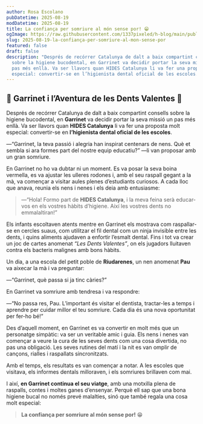 ```yaml
---
author: Rosa Escolano
pubDatetime: 2025-08-19
modDatetime: 2025-08-19
title: La confiança per somriure al món sense por! 😁
ogImage: https://raw.githubusercontent.com/1337pixeled/h-blog/main/public/assets/garrinet2.webp
slug: 2025-08-19-la-confiança-per-somriure-al-mon-sense-por
featured: false
draft: false
description: "Després de recórrer Catalunya de dalt a baix compartint consells
  sobre la higiene bucodental, en Garrinet va decidir portar la seva missió un
  pas més enllà. Va ser llavors quan HIDES Catalunya li va fer una proposta molt
  especial: convertir-se en l’higienista dental oficial de les escoles."
---
```

## 🐷 **Garrinet i l’Aventura de les Dents Valentes** 🦷

Després de recórrer Catalunya de dalt a baix compartint consells sobre la higiene bucodental, en **Garrinet** va decidir portar la seva missió un pas més enllà. Va ser llavors quan **HIDES Catalunya** li va fer una proposta molt especial: convertir-se en **l’higienista dental oficial de les escoles**.

—“Garrinet, la teva passió i alegria han inspirat centenars de nens. Què et sembla si ara formes part del nostre equip educatiu?” —li van proposar amb un gran somriure.

En Garrinet no ho va dubtar ni un moment. Es va posar la seva boina vermella, es va ajustar les ulleres rodones i, amb el seu raspall gegant a la mà, va començar a visitar aules plenes d’estudiants curiosos. A cada lloc que anava, reunia els nens i nenes i els deia amb entusiasme:

> —“Hola! Formo part de **HIDES Catalunya**, i la meva feina serà educar-vos en els vostres hàbits d’higiene. Així les vostres dents no emmalaltiran!”

Els infants escoltaven atents mentre en Garrinet els mostrava com raspallar-se en cercles suaus, com utilitzar el fil dental com un ninja invisible entre les dents, i quins aliments ajudaven a enfortir l’esmalt dental. Fins i tot va crear un joc de cartes anomenat _“Les Dents Valentes”_, on els jugadors lluitaven contra els bacteris malignes amb bons hàbits.

Un dia, a una escola del petit poble de **Riudarenes**, un nen anomenat **Pau** va aixecar la mà i va preguntar:

—“Garrinet, què passa si ja tinc càries?”

En Garrinet va somriure amb tendresa i va respondre:

—“No passa res, Pau. L’important és visitar el dentista, tractar-les a temps i aprendre per cuidar millor el teu somriure. Cada dia és una nova oportunitat per fer-ho bé!”

Des d’aquell moment, en Garrinet es va convertir en molt més que un personatge simpàtic: va ser un veritable amic i guia. Els nens i nenes van començar a veure la cura de les seves dents com una cosa divertida, no pas una obligació. Les seves rutines del matí i la nit es van omplir de cançons, rialles i raspallats sincronitzats.

Amb el temps, els resultats es van començar a notar. A les escoles que visitava, els informes dentals milloraven, i els somriures brillaven com mai.

I així, **en Garrinet continua el seu viatge**, amb una motxilla plena de raspalls, contes i moltes ganes d’ensenyar. Perquè ell sap que una bona higiene bucal no només prevé malalties, sinó que també regala una cosa molt especial:

> **La confiança per somriure al món sense por!** 😁